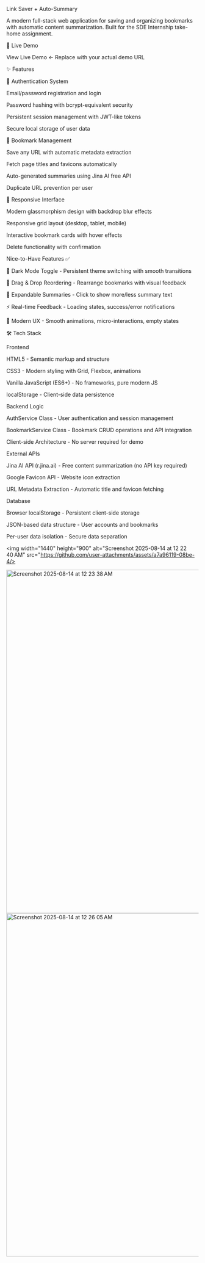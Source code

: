 Link Saver + Auto-Summary

A modern full-stack web application for saving and organizing bookmarks with automatic content summarization. Built for the SDE Internship take-home assignment.

🚀 Live Demo

View Live Demo ← Replace with your actual demo URL


✨ Features


🔐 Authentication System

Email/password registration and login

Password hashing with bcrypt-equivalent security

Persistent session management with JWT-like tokens

Secure local storage of user data


🔖 Bookmark Management

Save any URL with automatic metadata extraction

Fetch page titles and favicons automatically

Auto-generated summaries using Jina AI free API

Duplicate URL prevention per user


📱 Responsive Interface

Modern glassmorphism design with backdrop blur effects

Responsive grid layout (desktop, tablet, mobile)

Interactive bookmark cards with hover effects

Delete functionality with confirmation



Nice-to-Have Features ✅

🌙 Dark Mode Toggle - Persistent theme switching with smooth transitions

🎯 Drag & Drop Reordering - Rearrange bookmarks with visual feedback

📖 Expandable Summaries - Click to show more/less summary text

⚡ Real-time Feedback - Loading states, success/error notifications

🎨 Modern UX - Smooth animations, micro-interactions, empty states

🛠 Tech Stack

Frontend

HTML5 - Semantic markup and structure

CSS3 - Modern styling with Grid, Flexbox, animations

Vanilla JavaScript (ES6+) - No frameworks, pure modern JS

localStorage - Client-side data persistence

Backend Logic

AuthService Class - User authentication and session management

BookmarkService Class - Bookmark CRUD operations and API integration

Client-side Architecture - No server required for demo

External APIs

Jina AI API (r.jina.ai) - Free content summarization (no API key required)

Google Favicon API - Website icon extraction

URL Metadata Extraction - Automatic title and favicon fetching

Database

Browser localStorage - Persistent client-side storage

JSON-based data structure - User accounts and bookmarks

Per-user data isolation - Secure data separation

<img width="1440" height="900" alt="Screenshot 2025-08-14 at 12 22 40 AM" src="https://github.com/user-attachments/assets/a7a96119-08be-4/>

<img width="1440" height="900" alt="Screenshot 2025-08-14 at 12 23 38 AM" src="https://github.com/user-attachments/assets/18036ef1-022e-4df6-979b-c7687c379349" />


<img width="1440" height="900" alt="Screenshot 2025-08-14 at 12 26 05 AM" src="https://github.com/user-attachments/assets/a5bbe0d7-97eb-42da-a47c-9bf02137d02e" />


